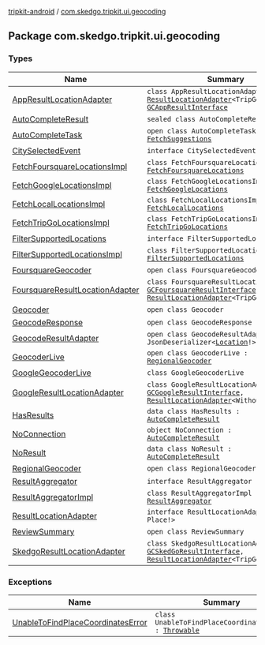 [tripkit-android](../index.md) / [com.skedgo.tripkit.ui.geocoding](./index.md)

## Package com.skedgo.tripkit.ui.geocoding

### Types

| Name | Summary |
|---|---|
| [AppResultLocationAdapter](-app-result-location-adapter/index.md) | `class AppResultLocationAdapter : `[`ResultLocationAdapter`](-result-location-adapter/index.md)`<TripGoPOI!>, `[`GCAppResultInterface`](../com.skedgo.geocoding.agregator/-g-c-app-result-interface/index.md) |
| [AutoCompleteResult](-auto-complete-result.md) | `sealed class AutoCompleteResult` |
| [AutoCompleteTask](-auto-complete-task/index.md) | `open class AutoCompleteTask : `[`FetchSuggestions`](../com.skedgo.tripkit.ui.search/-fetch-suggestions/index.md) |
| [CitySelectedEvent](-city-selected-event/index.md) | `interface CitySelectedEvent` |
| [FetchFoursquareLocationsImpl](-fetch-foursquare-locations-impl/index.md) | `class FetchFoursquareLocationsImpl : `[`FetchFoursquareLocations`](../com.skedgo.tripkit.ui.search/-fetch-foursquare-locations/index.md) |
| [FetchGoogleLocationsImpl](-fetch-google-locations-impl/index.md) | `class FetchGoogleLocationsImpl : `[`FetchGoogleLocations`](../com.skedgo.tripkit.ui.search/-fetch-google-locations/index.md) |
| [FetchLocalLocationsImpl](-fetch-local-locations-impl/index.md) | `class FetchLocalLocationsImpl : `[`FetchLocalLocations`](../com.skedgo.tripkit.ui.search/-fetch-local-locations/index.md) |
| [FetchTripGoLocationsImpl](-fetch-trip-go-locations-impl/index.md) | `class FetchTripGoLocationsImpl : `[`FetchTripGoLocations`](../com.skedgo.tripkit.ui.search/-fetch-trip-go-locations/index.md) |
| [FilterSupportedLocations](-filter-supported-locations/index.md) | `interface FilterSupportedLocations` |
| [FilterSupportedLocationsImpl](-filter-supported-locations-impl/index.md) | `class FilterSupportedLocationsImpl : `[`FilterSupportedLocations`](-filter-supported-locations/index.md) |
| [FoursquareGeocoder](-foursquare-geocoder/index.md) | `open class FoursquareGeocoder` |
| [FoursquareResultLocationAdapter](-foursquare-result-location-adapter/index.md) | `class FoursquareResultLocationAdapter : `[`GCFoursquareResultInterface`](../com.skedgo.geocoding.agregator/-g-c-foursquare-result-interface/index.md)`, `[`ResultLocationAdapter`](-result-location-adapter/index.md)`<TripGoPOI!>` |
| [Geocoder](-geocoder/index.md) | `open class Geocoder` |
| [GeocodeResponse](-geocode-response/index.md) | `open class GeocodeResponse` |
| [GeocodeResultAdapter](-geocode-result-adapter/index.md) | `open class GeocodeResultAdapter : JsonDeserializer<`[`Location`](../com.skedgo.android.common.model/-location/index.md)`!>` |
| [GeocoderLive](-geocoder-live/index.md) | `open class GeocoderLive : `[`RegionalGeocoder`](-regional-geocoder/index.md) |
| [GoogleGeocoderLive](-google-geocoder-live/index.md) | `class GoogleGeocoderLive` |
| [GoogleResultLocationAdapter](-google-result-location-adapter/index.md) | `class GoogleResultLocationAdapter : `[`GCGoogleResultInterface`](../com.skedgo.geocoding.agregator/-g-c-google-result-interface/index.md)`, `[`ResultLocationAdapter`](-result-location-adapter/index.md)`<WithoutLocation!>` |
| [HasResults](-has-results/index.md) | `data class HasResults : `[`AutoCompleteResult`](-auto-complete-result.md) |
| [NoConnection](-no-connection.md) | `object NoConnection : `[`AutoCompleteResult`](-auto-complete-result.md) |
| [NoResult](-no-result/index.md) | `data class NoResult : `[`AutoCompleteResult`](-auto-complete-result.md) |
| [RegionalGeocoder](-regional-geocoder/index.md) | `open class RegionalGeocoder : `[`Geocoder`](-geocoder/index.md) |
| [ResultAggregator](-result-aggregator/index.md) | `interface ResultAggregator` |
| [ResultAggregatorImpl](-result-aggregator-impl/index.md) | `class ResultAggregatorImpl : `[`ResultAggregator`](-result-aggregator/index.md) |
| [ResultLocationAdapter](-result-location-adapter/index.md) | `interface ResultLocationAdapter<T : Place!>` |
| [ReviewSummary](-review-summary/index.md) | `open class ReviewSummary` |
| [SkedgoResultLocationAdapter](-skedgo-result-location-adapter/index.md) | `class SkedgoResultLocationAdapter : `[`GCSkedGoResultInterface`](../com.skedgo.geocoding.agregator/-g-c-sked-go-result-interface/index.md)`, `[`ResultLocationAdapter`](-result-location-adapter/index.md)`<TripGoPOI!>` |

### Exceptions

| Name | Summary |
|---|---|
| [UnableToFindPlaceCoordinatesError](-unable-to-find-place-coordinates-error/index.md) | `class UnableToFindPlaceCoordinatesError : `[`Throwable`](https://kotlinlang.org/api/latest/jvm/stdlib/kotlin/-throwable/index.html) |
